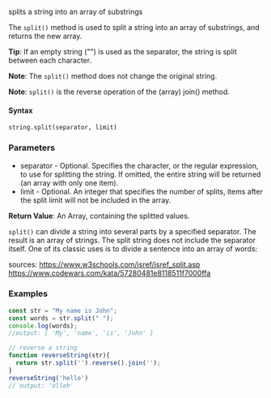 splits a string into an array of substrings

The `split()` method is used to split a string into an array of substrings, and returns the new array.

**Tip**: If an empty string ("") is used as the separator, the string is split between each character.

**Note**: The `split()` method does not change the original string.

**Note**: `split()` is the reverse operation of the (array) join() method. 

#### Syntax

`string.split(separator, limit)`

### Parameters

- separator	- Optional. Specifies the character, or the regular expression, to use for splitting the string. If omitted, the entire string will be returned (an array with only one item).
- limit	- Optional. An integer that specifies the number of splits, items after the split limit will not be included in the array.

**Return Value**:	An Array, containing the splitted values.


`split()` can divide a string into several parts by a specified separator. The result is an array of strings. The split string does not include the separator itself. One of its classic uses is to divide a sentence into an array of words:

sources: 
https://www.w3schools.com/jsref/jsref_split.asp
https://www.codewars.com/kata/57280481e8118511f7000ffa


### Examples

```js
const str = "My name is John";
const words = str.split(" ");
console.log(words);
//output: [ 'My', 'name', 'is', 'John' ]
```

```js
// reverse a string
function reverseString(str){
  return str.split('').reverse().join('');  
}
reverseString('hello')
// output: 'olleh'
```
